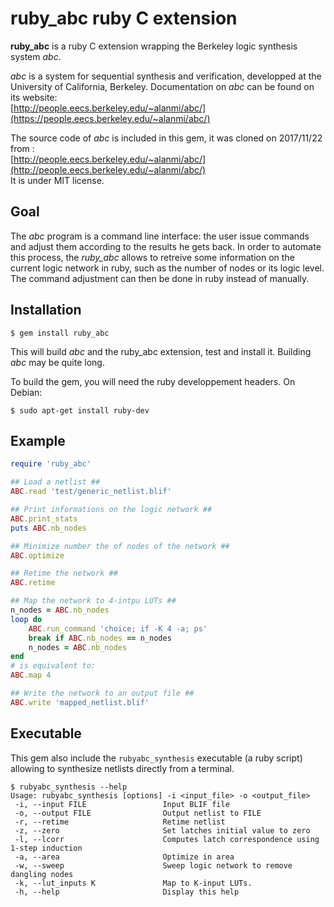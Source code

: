 
ruby\_abc ruby C extension
==========================

**ruby\_abc** is a ruby C extension wrapping the Berkeley logic synthesis system *abc*.

*abc* is a system for sequential synthesis and verification,
developped at the University of California, Berkeley.
Documentation on *abc* can be found on its website:  
[http://people.eecs.berkeley.edu/~alanmi/abc/](https://people.eecs.berkeley.edu/~alanmi/abc/)

The source code of *abc* is included in this gem, 
it was cloned on 2017/11/22 from :  
[http://people.eecs.berkeley.edu/~alanmi/abc/](http://people.eecs.berkeley.edu/~alanmi/abc/)  
It is under MIT license.


Goal
----

The *abc* program is a command line interface: the user issue commands and adjust them according to the results he gets back.
In order to automate this process, the *ruby_abc* allows to retreive some information on the current logic network in ruby, 
such as the number of nodes or its logic level. The command adjustment can then be done in ruby instead of manually.

Installation
------------

```lang-none
$ gem install ruby_abc
```

This will build *abc* and the ruby\_abc extension, test and install it.
Building *abc* may be quite long.

To build the gem, you will need the ruby developpement headers.
On Debian:

```lang-none
$ sudo apt-get install ruby-dev 
```

Example
-------

```ruby
require 'ruby_abc'

## Load a netlist ##
ABC.read 'test/generic_netlist.blif'

## Print informations on the logic network ##
ABC.print_stats
puts ABC.nb_nodes

## Minimize number the of nodes of the network ##
ABC.optimize

## Retime the network ##
ABC.retime

## Map the network to 4-intpu LUTs ##
n_nodes = ABC.nb_nodes
loop do
	ABC.run_command 'choice; if -K 4 -a; ps'
	break if ABC.nb_nodes == n_nodes
	n_nodes = ABC.nb_nodes
end
# is equivalent to:
ABC.map 4

## Write the network to an output file ##
ABC.write 'mapped_netlist.blif'
```

Executable
----------

This gem also include the `rubyabc_synthesis` executable (a ruby script)
allowing to synthesize netlists directly from a terminal.

```lang-none
$ rubyabc_synthesis --help
Usage: rubyabc_synthesis [options] -i <input_file> -o <output_file>
 -i, --input FILE                 Input BLIF file
 -o, --output FILE                Output netlist to FILE
 -r, --retime                     Retime netlist
 -z, --zero                       Set latches initial value to zero
 -l, --lcorr                      Computes latch correspondence using 1-step induction
 -a, --area                       Optimize in area
 -w, --sweep                      Sweep logic network to remove dangling nodes
 -k, --lut_inputs K               Map to K-input LUTs.
 -h, --help                       Display this help
```

